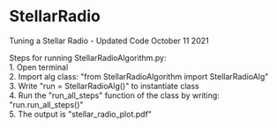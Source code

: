 # StellarRadio
Tuning a Stellar Radio - Updated Code October 11 2021

Steps for running StellarRadioAlgorithm.py: <br />
    1. Open terminal <br />
    2. Import alg class: "from StellarRadioAlgorithm import StellarRadioAlg" <br />
    3. Write "run = StellarRadioAlg()" to instantiate class <br />
    4. Run the "run_all_steps" function of the class by writing: "run.run_all_steps()" <br />
    5. The output is "stellar_radio_plot.pdf" <br />
